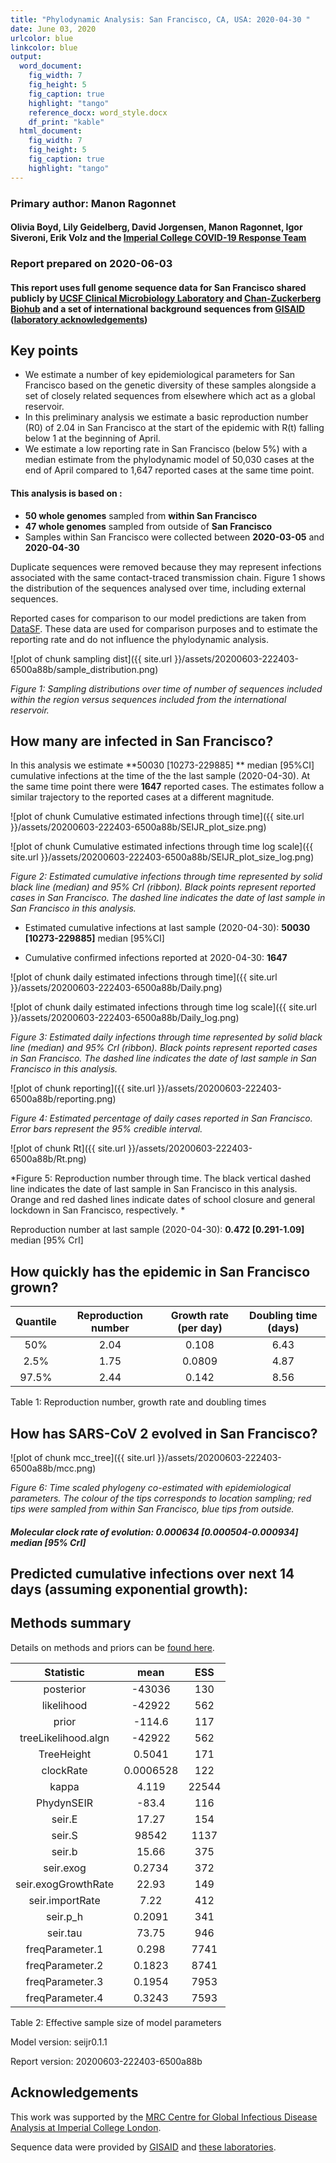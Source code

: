 ```yaml
---
title: "Phylodynamic Analysis: San Francisco, CA, USA: 2020-04-30 "
date: June 03, 2020
urlcolor: blue
linkcolor: blue
output:
  word_document:
    fig_width: 7
    fig_height: 5
    fig_caption: true
    highlight: "tango"
    reference_docx: word_style.docx
    df_print: "kable"
  html_document:
    fig_width: 7
    fig_height: 5
    fig_caption: true
    highlight: "tango"
---
```





### Primary author: Manon Ragonnet

#### Olivia Boyd, Lily Geidelberg, David Jorgensen, Manon Ragonnet, Igor Siveroni, Erik Volz and the [Imperial College COVID-19 Response Team](http://sarscov2phylodynamics.org/about/)

### Report prepared on 2020-06-03
#### This report uses full genome sequence data for San Francisco shared publicly by [UCSF Clinical Microbiology Laboratory](https://clinlab.ucsf.edu/ucsf-clinical-laboratories-online-manual) and [Chan-Zuckerberg Biohub](https://www.czbiohub.org/) and a set of international background sequences from [GISAID](http://www.epicov.org) ([laboratory acknowledgements](http://whoinfectedwhom.org/gisaid_cov2020_acknowledgement_table.xls))



## Key points
* We estimate a number of key epidemiological parameters for San Francisco based on the genetic diversity of these samples alongside a set of closely related sequences from elsewhere which act as a global reservoir.
* In this preliminary analysis we estimate a basic reproduction number (R0) of 2.04 in San Francisco at the start of the epidemic with R(t) falling below 1 at the beginning of April.
* We estimate a low reporting rate in San Francisco (below 5%) with a median estimate from the phylodynamic model of 50,030 cases at the end of April compared to 1,647 reported cases at the same time point.




#### This analysis is based on : 
  
* **50 whole genomes** sampled from **within San Francisco**
* **47 whole genomes** sampled from outside of **San Francisco**
* Samples within San Francisco were collected between **2020-03-05** and **2020-04-30**

Duplicate sequences were removed because they may represent infections associated with the same contact-traced transmission chain. Figure 1 shows the distribution of  the sequences analysed over time, including external sequences. 

Reported cases for comparison to our model predictions are taken from [DataSF](https://data.sfgov.org/COVID-19/Covid-total-cases-by-day/ss5f-b7dg). These data are used for comparison purposes and to estimate the reporting rate and do not influence the phylodynamic analysis.


![plot of chunk sampling dist]({{ site.url }}/assets/20200603-222403-6500a88b/sample_distribution.png)

*Figure 1: Sampling distributions over time of number of sequences included within the region versus sequences included from the international reservoir.*


## How many are infected in San Francisco?
In this  analysis we estimate **50030 [10273-229885] ** median [95%CI] cumulative infections at the time of the the last sample (2020-04-30). At the same time point there were **1647** reported cases. The estimates follow a similar trajectory to the reported cases at a different magnitude. 



![plot of chunk Cumulative estimated infections through time]({{ site.url }}/assets/20200603-222403-6500a88b/SEIJR_plot_size.png)


![plot of chunk Cumulative estimated infections through time log scale]({{ site.url }}/assets/20200603-222403-6500a88b/SEIJR_plot_size_log.png)


*Figure 2: Estimated cumulative infections through time represented by solid black line (median) and 95% CrI (ribbon). Black points represent reported cases in San Francisco. The dashed line indicates the date of last sample in San Francisco in this analysis.*


* Estimated cumulative infections at last sample (2020-04-30): **50030 [10273-229885]** median [95%CI]

* Cumulative confirmed infections reported at 2020-04-30: **1647**  

<!-- * Cumulative number of active infections at 2020-04-30:   -->



![plot of chunk daily estimated infections through time]({{ site.url }}/assets/20200603-222403-6500a88b/Daily.png)


![plot of chunk daily estimated infections through time log scale]({{ site.url }}/assets/20200603-222403-6500a88b/Daily_log.png)


*Figure 3: Estimated daily  infections through time represented by solid black line (median) and 95% CrI (ribbon). Black points represent reported cases in San Francisco. The dashed line indicates the date of last sample in San Francisco in this analysis.*


![plot of chunk reporting]({{ site.url }}/assets/20200603-222403-6500a88b/reporting.png)

*Figure 4: Estimated percentage of daily cases reported in San Francisco. Error bars represent the 95% credible interval.*



![plot of chunk Rt]({{ site.url }}/assets/20200603-222403-6500a88b/Rt.png)

*Figure 5: Reproduction number through time. The black vertical dashed line indicates the date of last sample in San Francisco in this analysis. Orange and red dashed lines indicate dates of school closure and general lockdown in San Francisco, respectively. *

Reproduction number at last sample (2020-04-30): **0.472 [0.291-1.09]** median [95% CrI]


## How quickly has the epidemic in San Francisco grown?




| Quantile | Reproduction number | Growth rate (per day) | Doubling time (days) |
|:--------:|:-------------------:|:---------------------:|:--------------------:|
|   50%    |        2.04         |         0.108         |         6.43         |
|   2.5%   |        1.75         |        0.0809         |         4.87         |
|  97.5%   |        2.44         |         0.142         |         8.56         |

Table 1: Reproduction number, growth rate and doubling times






## How has SARS-CoV 2 evolved in San Francisco?

![plot of chunk mcc_tree]({{ site.url }}/assets/20200603-222403-6500a88b/mcc.png)

*Figure 6: Time scaled phylogeny co-estimated with epidemiological parameters. The colour of the tips corresponds to location sampling; red tips were sampled from within San Francisco, blue tips from outside.*




##### Molecular clock rate of evolution: **0.000634 [0.000504-0.000934]** median [95% CrI]  

<!-- #### (optional) Number of introductions into San Francisco (someone needs to write code to compute this) -->




## Predicted cumulative infections over next 14 days (assuming exponential growth):



## Methods summary



Details on methods and priors can be [found here](http://whoinfectedwhom.org/seijr0.1.0_methods.pdf).




|      Statistic      |   mean    |  ESS  |
|:-------------------:|:---------:|:-----:|
|      posterior      |  -43036   |  130  |
|     likelihood      |  -42922   |  562  |
|        prior        |  -114.6   |  117  |
| treeLikelihood.algn |  -42922   |  562  |
|     TreeHeight      |  0.5041   |  171  |
|      clockRate      | 0.0006528 |  122  |
|        kappa        |   4.119   | 22544 |
|     PhydynSEIR      |   -83.4   |  116  |
|       seir.E        |   17.27   |  154  |
|       seir.S        |   98542   | 1137  |
|       seir.b        |   15.66   |  375  |
|      seir.exog      |  0.2734   |  372  |
| seir.exogGrowthRate |   22.93   |  149  |
|   seir.importRate   |   7.22    |  412  |
|      seir.p_h       |  0.2091   |  341  |
|      seir.tau       |   73.75   |  946  |
|   freqParameter.1   |   0.298   | 7741  |
|   freqParameter.2   |  0.1823   | 8741  |
|   freqParameter.3   |  0.1954   | 7953  |
|   freqParameter.4   |  0.3243   | 7593  |


Table 2: Effective sample size of model parameters



Model version: seijr0.1.1

Report version: 20200603-222403-6500a88b


## Acknowledgements

This work was supported by the [MRC Centre for Global Infectious Disease Analysis at Imperial College London](https://www.imperial.ac.uk/mrc-global-infectious-disease-analysis).

Sequence data were provided by [GISAID](http://www.epicov.org) and [these laboratories](http://whoinfectedwhom.org/gisaid_cov2020_acknowledgement_table.xls).


